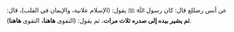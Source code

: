 عن أنس رضللع قال: كان رسول ﷲ ﷺ يقول: (الإسلام علانية، والإيمان في القلب)، قال: **ثم يشير بيده إلى صدره ثلاث مرات**، ثم يقول: (التقوى **هاهنا،** التقوى **هاهنا**).